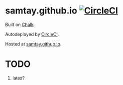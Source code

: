 # samtay.github.io [![CircleCI](https://circleci.com/gh/samtay/samtay.github.io.svg?style=svg)](https://circleci.com/gh/samtay/samtay.github.io)

Built on [Chalk](https://github.com/nielsenramon/chalk).

Autodeployed by [CircleCI](https://circleci.com/).

Hosted at [samtay.github.io](https://samtay.github.io).

# TODO

1. latex?
